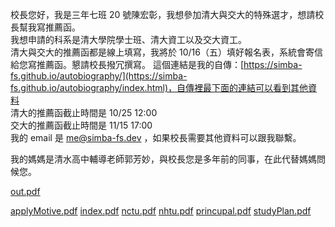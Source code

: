 校長您好，我是三年七班 20 號陳宏彰，我想參加清大與交大的特殊選才，想請校長幫我寫推薦函。  
我想申請的科系是清大學院學士班、清大資工以及交大資工。  
清大與交大的推薦函都是線上填寫，我將於 10/16（五）填好報名表，系統會寄信給您寫推薦函。懇請校長撥冗撰寫。
這個連結是我的自傳：[https://simba-fs.github.io/autobiography/](https://simba-fs.github.io/autobiography/index.html)，自傳裡最下面的連結可以看到其他資料  
清大的推薦函截止時間是 10/25 12:00  
交大的推薦函截止時間是 11/15 17:00  
我的 email 是 me@simba-fs.dev ，如果校長需要其他資料可以跟我聯繫。  
  
我的媽媽是清水高中輔導老師郭芳妙，與校長您是多年前的同事，在此代替媽媽問候您。  


[out.pdf](./out.pdf)

[applyMotive.pdf](./applyMotive.pdf)
[index.pdf](./index.pdf)
[nctu.pdf](./nctu.pdf)
[nhtu.pdf](./nhtu.pdf)
[princupal.pdf](./princupal.pdf)
[studyPlan.pdf](./studyPlan.pdf)
